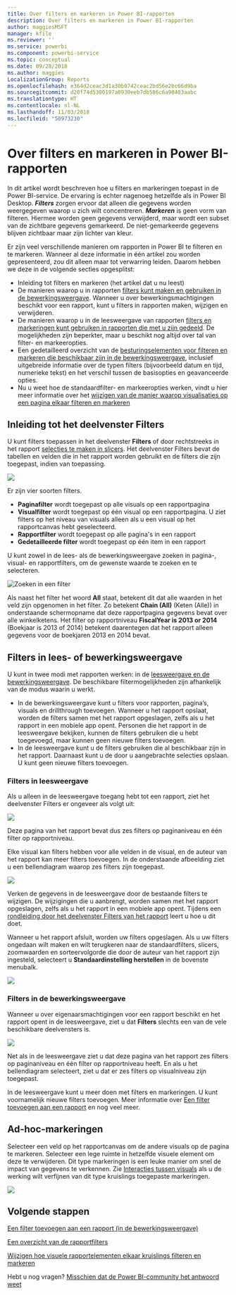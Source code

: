 ```yaml
---
title: Over filters en markeren in Power BI-rapporten
description: Over filters en markeren in Power BI-rapporten
author: maggiesMSFT
manager: kfile
ms.reviewer: ''
ms.service: powerbi
ms.component: powerbi-service
ms.topic: conceptual
ms.date: 09/28/2018
ms.author: maggies
LocalizationGroup: Reports
ms.openlocfilehash: e364d2ceac3d1a30b0742ceac2bd56e2bc66d9ba
ms.sourcegitcommit: d20f74d5300197a0930eeb7db586c6a90403aabc
ms.translationtype: HT
ms.contentlocale: nl-NL
ms.lasthandoff: 11/03/2018
ms.locfileid: "50973230"
---
```

# <a name="about-filters-and-highlighting-in-power-bi-reports"></a>Over filters en markeren in Power BI-rapporten
 In dit artikel wordt beschreven hoe u filters en markeringen toepast in de Power BI-service. De ervaring is echter nagenoeg hetzelfde als in Power BI Desktop. ***Filters*** zorgen ervoor dat alleen die gegevens worden weergegeven waarop u zich wilt concentreren. ***Markeren*** is geen vorm van filteren. Hiermee worden geen gegevens verwijderd, maar wordt een subset van de zichtbare gegevens gemarkeerd. De niet-gemarkeerde gegevens blijven zichtbaar maar zijn lichter van kleur.

Er zijn veel verschillende manieren om rapporten in Power BI te filteren en te markeren. Wanneer al deze informatie in één artikel zou worden gepresenteerd, zou dit alleen maar tot verwarring leiden. Daarom hebben we deze in de volgende secties opgesplitst:

* Inleiding tot filters en markeren (het artikel dat u nu leest)
* De manieren waarop u in rapporten [filters kunt maken en gebruiken in de bewerkingsweergave](power-bi-report-add-filter.md). Wanneer u over bewerkingsmachtigingen beschikt voor een rapport, kunt u filters in rapporten maken, wijzigen en verwijderen.
* De manieren waarop u in de leesweergave van rapporten [filters en markeringen kunt gebruiken in rapporten die met u zijn gedeeld](consumer/end-user-reading-view.md). De mogelijkheden zijn beperkter, maar u beschikt nog altijd over tal van filter- en markeeropties.  
* Een gedetailleerd overzicht van de [besturingselementen voor filteren en markeren die beschikbaar zijn in de bewerkingsweergave](consumer/end-user-report-filter.md), inclusief uitgebreide informatie over de typen filters (bijvoorbeeld datum en tijd, numerieke tekst) en het verschil tussen de basisopties en geavanceerde opties.
* Nu u weet hoe de standaardfilter- en markeeropties werken, vindt u hier meer informatie over het [wijzigen van de manier waarop visualisaties op een pagina elkaar filteren en markeren](consumer/end-user-interactions.md)

## <a name="intro-to-the-filters-pane"></a>Inleiding tot het deelvenster Filters

U kunt filters toepassen in het deelvenster **Filters** of door rechtstreeks in het rapport [selecties te maken in slicers](visuals/power-bi-visualization-slicers.md). Het deelvenster Filters bevat de tabellen en velden die in het rapport worden gebruikt en de filters die zijn toegepast, indien van toepassing. 

![](media/power-bi-reports-filters-and-highlighting/power-bi-add-filter-reading-view.png)

Er zijn vier soorten filters.

- **Paginafilter** wordt toegepast op alle visuals op een rapportpagina     
- **Visualfilter** wordt toegepast op één visual op een rapportpagina. U ziet filters op het niveau van visuals alleen als u een visual op het rapportcanvas hebt geselecteerd.    
- **Rapportfilter** wordt toegepast op alle pagina's in een rapport    
- **Gedetailleerde filter** wordt toegepast op één item in een rapport    

U kunt zowel in de lees- als de bewerkingsweergave zoeken in pagina-, visual- en rapportfilters, om de gewenste waarde te zoeken en te selecteren. 

![Zoeken in een filter](media/power-bi-reports-filters-and-highlighting/power-bi-search-filter.png)

Als naast het filter het woord **All** staat, betekent dit dat alle waarden in het veld zijn opgenomen in het filter.  Zo betekent **Chain (All)** (Keten (Alle)) in onderstaande schermopname dat deze rapportpagina gegevens bevat over alle winkelketens.  Het filter op rapportniveau **FiscalYear is 2013 or 2014** (Boekjaar is 2013 of 2014) betekent daarentegen dat het rapport alleen gegevens voor de boekjaren 2013 en 2014 bevat.

## <a name="filters-in-reading-or-editing-view"></a>Filters in lees- of bewerkingsweergave
U kunt in twee modi met rapporten werken: in de [leesweergave en de bewerkingsweergave](consumer/end-user-reading-view.md). De beschikbare filtermogelijkheden zijn afhankelijk van de modus waarin u werkt.

* In de bewerkingsweergave kunt u filters voor rapporten, pagina’s, visuals en drillthrough toevoegen. Wanneer u het rapport opslaat, worden de filters samen met het rapport opgeslagen, zelfs als u het rapport in een mobiele app opent. Personen die het rapport in de leesweergave bekijken, kunnen de filters gebruiken die u hebt toegevoegd, maar kunnen geen nieuwe filters toevoegen.
* In de leesweergave kunt u de filters gebruiken die al beschikbaar zijn in het rapport. Daarnaast kunt u de door u aangebrachte selecties opslaan. U kunt geen nieuwe filters toevoegen.

### <a name="filters-in-reading-view"></a>Filters in leesweergave
Als u alleen in de leesweergave toegang hebt tot een rapport, ziet het deelvenster Filters er ongeveer als volgt uit:

![](media/power-bi-reports-filters-and-highlighting/power-bi-filter-reading-view.png)

Deze pagina van het rapport bevat dus zes filters op paginaniveau en één filter op rapportniveau.

Elke visual kan filters hebben voor alle velden in de visual, en de auteur van het rapport kan meer filters toevoegen. In de onderstaande afbeelding ziet u een bellendiagram waarop zes filters zijn toegepast.

![](media/power-bi-reports-filters-and-highlighting/power-bi-filter-visual-level.png)

Verken de gegevens in de leesweergave door de bestaande filters te wijzigen. De wijzigingen die u aanbrengt, worden samen met het rapport opgeslagen, zelfs als u het rapport in een mobiele app opent. Tijdens een [rondleiding door het deelvenster Filters van het rapport](consumer/end-user-report-filter.md) leert u hoe u dit doet.

Wanneer u het rapport afsluit, worden uw filters opgeslagen. Als u uw filters ongedaan wilt maken en wilt terugkeren naar de standaardfilters, slicers, zoomwaarden en sorteervolgorde die door de auteur van het rapport zijn ingesteld, selecteert u **Standaardinstelling herstellen** in de bovenste menubalk.

![](media/power-bi-reports-filters-and-highlighting/power-bi-reset-to-default.png)

### <a name="filters-in-editing-view"></a>Filters in de bewerkingsweergave
Wanneer u over eigenaarsmachtigingen voor een rapport beschikt en het rapport opent in de leesweergave, ziet u dat **Filters** slechts een van de vele beschikbare deelvensters is.

![](media/power-bi-reports-filters-and-highlighting/power-bi-add-filter-editing-view.png)

Net als in de leesweergave ziet u dat deze pagina van het rapport zes filters op paginaniveau en één filter op rapportniveau heeft. En als u het bellendiagram selecteert, ziet u dat er zes filters op visualniveau zijn toegepast.

In de leesweergave kunt u meer doen met filters en markeringen. U kunt voornamelijk nieuwe filters toevoegen. Meer informatie over [Een filter toevoegen aan een rapport](power-bi-report-add-filter.md) en nog veel meer.

## <a name="ad-hoc-highlighting"></a>Ad-hoc-markeringen
Selecteer een veld op het rapportcanvas om de andere visuals op de pagina te markeren. Selecteer een lege ruimte in hetzelfde visuele element om deze te verwijderen. Dit type markeringen is een leuke manier om snel de impact van gegevens te verkennen. Zie [Interacties tussen visuals](consumer/end-user-interactions.md) als u de werking wilt verfijnen van dit type kruislings toegepaste markeringen.

![](media/power-bi-reports-filters-and-highlighting/power-bi-adhoc-filter.gif)


## <a name="next-steps"></a>Volgende stappen
[Een filter toevoegen aan een rapport (in de bewerkingsweergave)](power-bi-report-add-filter.md)

[Een overzicht van de rapportfilters](consumer/end-user-report-filter.md)

[Wijzigen hoe visuele rapportelementen elkaar kruislings filteren en markeren](consumer/end-user-interactions.md)

Hebt u nog vragen? [Misschien dat de Power BI-community het antwoord weet](http://community.powerbi.com/)

